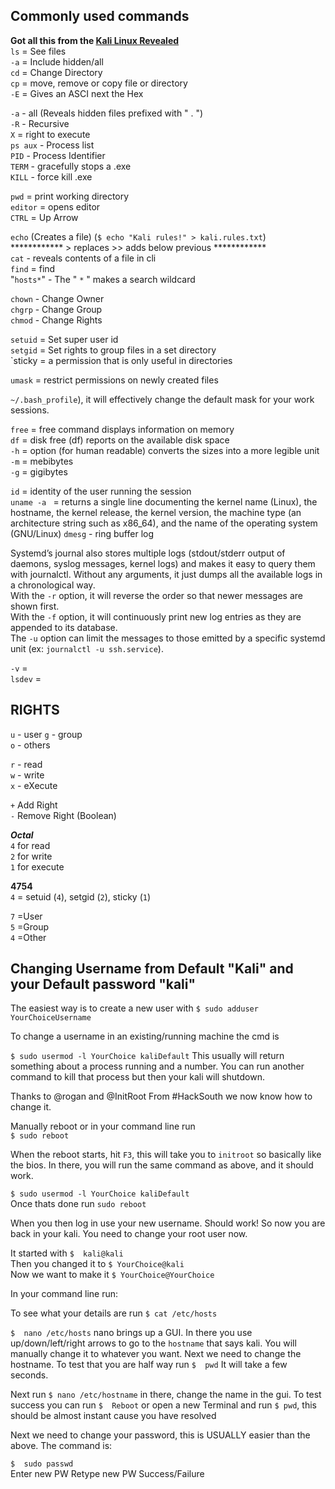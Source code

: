 ## Commonly used commands  

**Got all this from the [Kali Linux Revealed](https://www.kali.org/download-kali-linux-revealed-book/)**    
`ls` = See files  
`-a` = Include hidden/all  
`cd` = Change Directory  
`cp` = move, remove or copy file or directory  
`-E` = Gives an ASCI next the Hex

`-a` - all (Reveals hidden files prefixed with " . ")  
`-R` - Recursive  
`X` = right to execute  
`ps aux` - Process list  
`PID` - Process Identifier  
`TERM` - gracefully stops a .exe  
`KILL` - force kill .exe  

`pwd` = print working directory  
`editor` = opens editor  
`CTRL` = Up Arrow  

`echo` (Creates a file) (`$ echo "Kali rules!" > kali.rules.txt`)  
************ > replaces >> adds below previous ************  
`cat` - reveals contents of a file in cli  
`find` = find  
"`hosts*`" - The " `*` " makes a search wildcard  

`chown` - Change Owner  
`chgrp` - Change Group  
`chmod` - Change Rights  

`setuid` = Set super user id  
`setgid` = Set rights to group files in a set directory  
`sticky = a permission that is only useful in directories  

`umask` = restrict permissions on newly created files  

`~/.bash_profile`), it will effectively change the default mask for your
work sessions.  

`free` = free command displays information on memory  
`df` = disk free (df) reports on the available disk space  
`-h` = option (for human readable) converts the sizes into a more legible unit  
`-m` = mebibytes  
`-g` = gigibytes  

`id` = identity of the user running the session  
`uname -a ` = returns a single line documenting the kernel name (Linux), the hostname, the kernel release, the kernel version, the machine type (an architecture string such as x86_64), and the name of the operating system (GNU/Linux)
`dmesg` - ring buffer log  

Systemd’s journal also stores multiple logs (stdout/stderr output of daemons, syslog messages,
kernel logs) and makes it easy to query them with journalctl. Without any arguments, it just
dumps all the available logs in a chronological way.   
With the `-r` option, it will reverse the order so that newer messages are shown first.   
With the `-f` option, it will continuously print new log entries as they are appended to its database.   
The `-u` option can limit the messages to those emitted by a specific systemd unit (ex: `journalctl -u ssh.service`).  

`-v` =   
`lsdev` =    


##  RIGHTS  

`u` - user 
`g` - group  
`o` - others  

`r` - read  
`w` - write  
`x` - eXecute  

`+` Add Right  
`-` Remove Right  (Boolean)  

***Octal***  
`4` for read   
`2` for write  
`1` for execute  

**4754**  
`4` = setuid (`4`), setgid (`2`), sticky (`1`)  

`7` =User  
`5` =Group  
`4` =Other  
## Changing Username from Default "Kali" and your Default password "kali"

The easiest way is to create a new user with `$ sudo adduser YourChoiceUsername`  

To change a username in an existing/running machine the cmd is 

`$ sudo usermod -l YourChoice kaliDefault`  This usually will return something about a process running and a number. You can run another command to kill that process but then your kali will shutdown.

Thanks to @rogan and @InitRoot From #HackSouth we now know how to change it.

Manually reboot or in your command line run  
`$ sudo reboot`  

When the reboot starts, hit `F3`, this will take you to `initroot` so basically like the bios. In there, you will run the same command as above, and it should work.  

`$ sudo usermod -l YourChoice kaliDefault`  
Once thats done run `sudo reboot`  

When you then log in use your new username. Should work! So now you are back in your kali. You need to change your root user now.  

It started with `$  kali@kali`  
Then you changed it to `$ YourChoice@kali`  
Now we want to make it `$ YourChoice@YourChoice`  

In your command line run:  

To see what your details are run `$ cat /etc/hosts`  

`$  nano /etc/hosts`  nano brings up a GUI. In there you use up/down/left/right arrows to go to the `hostname` that says kali. You will manually change it to whatever you want. Next we need to change the hostname. To test that you are half way run `$  pwd` It will take a few seconds.  

Next run `$ nano /etc/hostname` in there, change the name in the gui. To test success you can run `$  Reboot` or open a new Terminal and run `$ pwd`, this should be almost instant cause you have resolved

Next we need to change your password, this is USUALLY easier than the above. The command is:  

`$  sudo passwd`  
Enter new PW
Retype new PW
Success/Failure  




